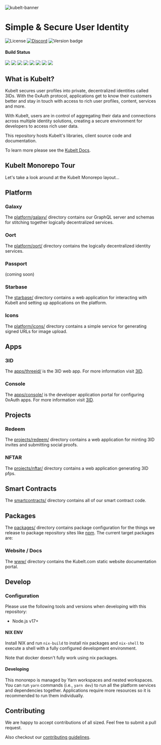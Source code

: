 ![kubelt-banner](https://user-images.githubusercontent.com/695698/198127215-272ee281-6a3c-49f9-8ca1-ebe0b07f249a.gif)

# Simple & Secure ‍User Identity

![License](https://img.shields.io/github/license/kubelt/kubelt)
[![Discord](https://img.shields.io/discord/790660849471062046?label=Discord)](https://discord.gg/UgwAsJf6C5)
![Version badge](https://img.shields.io/badge/Version-pre%20alpha-orange.svg)

#### Build Status

![](https://github.com/kubelt/kubelt/actions/workflows/main-galaxy.yaml/badge.svg)
![](https://github.com/kubelt/kubelt/actions/workflows/main-console.yaml/badge.svg)
![](https://github.com/kubelt/kubelt/actions/workflows/main-startbase.yaml/badge.svg)
![](https://github.com/kubelt/kubelt/actions/workflows/main-oort.yaml/badge.svg)
![](https://github.com/kubelt/kubelt/actions/workflows/main-threeid.yaml/badge.svg)
![](https://github.com/kubelt/kubelt/actions/workflows/main-redeem.yaml/badge.svg)
![](https://github.com/kubelt/kubelt/actions/workflows/main-nftar.yaml/badge.svg)
![](https://github.com/kubelt/kubelt/actions/workflows/main-smartcontracts.yaml/badge.svg)

## What is Kubelt?

Kubelt secures user profiles into private, decentralized identities called 3IDs. With the 0xAuth protocol, applications get to know their customers better and stay in touch with access to rich user profiles, content, services and more.

With Kubelt, users are in control of aggregating their data and connections across multiple identity solutions, creating a secure environment for developers to access rich user data.

This repository hosts Kubelt's libraries, client source code and documentation.

To learn more please see the [Kubelt Docs](https://developers.kubelt.com).

## Kubelt Monorepo Tour

Let's take a look around at the Kubelt Monorepo layout...

## Platform

### Galaxy

The [platform/galaxy/](platform/galaxy/) directory contains our GraphQL server and schemas for stitching together logically decentralized services.

### Oort

The [platform/oort/](platform/oort/) directory contains the logically decentralized identity services.

### Passport

(coming soon)

### Starbase

The [starbase/](starbase/) directory contains a web application for interacting with Kubelt and setting up applications on the platform.

### Icons

The [platform/icons/](platform/icons/) directory contains a simple service for generating signed URLs for image upload.

## Apps

### 3ID

The [apps/threeid/](apps/threeid/) is the 3ID web app. For more information visit [3ID](https://threeid.xyz).

### Console

The [apps/console/](apps/console/) is the developer application portal for configuring 0xAuth apps. For more information visit [3ID](https://kubelt.com).

## Projects

### Redeem

The [projects/redeem/](projects/redeem/) directory contains a web application for minting 3ID invites and submitting social proofs.

### NFTAR

The [projects/nftar/](projects/nftar/) directory contains a web application generating 3ID pfps.

## Smart Contracts

The [smartcontracts/](smartcontracts/) directory contains all of our smart contract code.

## Packages

The [packages/](packages/) directory contains package configuration for the things we release to package repository sites like [npm](https://npmjs.com). The current target packages are:

### Website / Docs

The [www/](www/) directory contains the Kubelt.com static website documentation portal.

## Develop

### Configuration

Please use the following tools and versions when developing with this repository:

- Node.js v17+

#### NIX ENV

Install NIX and run `nix-build` to install nix packages and `nix-shell` to execute a shell with a fully configured development environment.

Note that docker doesn't fully work using nix packages.

#### Developing

This monorepo is managed by Yarn workspaces and nested workspaces. You can run `yarn` commands (i.e., `yarn dev`) to run all the platform services and dependencies together. Applications require more resources so it is recommended to run them individually.

## Contributing

We are happy to accept contributions of all sized. Feel free to submit a pull request.

Also checkout our [contributing guidelines](https://kubelt.com/docs).

